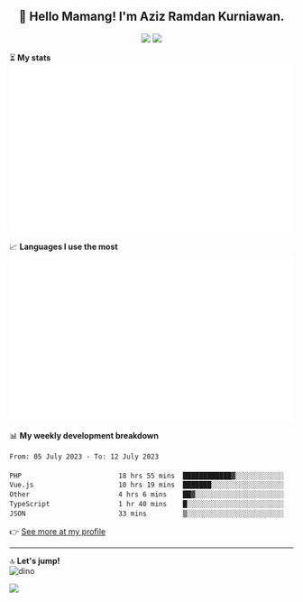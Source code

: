 <h2 align="center">👋 Hello Mamang! I'm Aziz Ramdan Kurniawan.</h2>  
<p align="center">
  <img src="https://komarev.com/ghpvc/?username=azizramdan">
  <img src="https://wakatime.com/badge/user/90056fa0-4c31-4eca-954e-2a3ac05896f9.svg">
</p>
    
⏳ **My stats**  
![](https://raw.githubusercontent.com/azizramdan/github-stats/master/generated/overview.svg#gh-dark-mode-only)

📈 **Languages I use the most**  
![](https://raw.githubusercontent.com/azizramdan/github-stats/master/generated/languages.svg#gh-dark-mode-only)

📊 **My weekly development breakdown**
<!--START_SECTION:waka-->

```txt
From: 05 July 2023 - To: 12 July 2023

PHP                        18 hrs 55 mins  ████████████▓░░░░░░░░░░░░   50.73 %
Vue.js                     10 hrs 19 mins  ███████░░░░░░░░░░░░░░░░░░   27.66 %
Other                      4 hrs 6 mins    ██▓░░░░░░░░░░░░░░░░░░░░░░   11.02 %
TypeScript                 1 hr 40 mins    █░░░░░░░░░░░░░░░░░░░░░░░░   04.50 %
JSON                       33 mins         ▒░░░░░░░░░░░░░░░░░░░░░░░░   01.48 %
```

<!--END_SECTION:waka-->
👉 [See more at my profile](https://wakatime.com/@azizramdan)
***
🔝 **Let's jump!**  
![dino](https://raw.githubusercontent.com/azizramdan/azizramdan/master/dino.gif)  

![](https://hit.yhype.me/github/profile?user_id=27954794)
